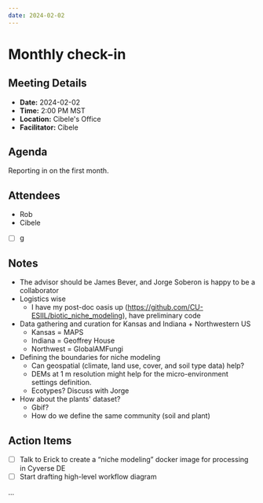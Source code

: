 ```yaml
---
date: 2024-02-02
---
```


# Monthly check-in

## Meeting Details
- **Date:** 2024-02-02
- **Time:** 2:00 PM MST
- **Location:** Cibele's Office
- **Facilitator:** Cibele

## Agenda
Reporting in on the first month.

<!-- more -->

## Attendees
- Rob
- Cibele
- [ ] g

## Notes
- The advisor should be James Bever, and Jorge Soberon is happy to be a collaborator
- Logistics wise
	- I have my post-doc oasis up (https://github.com/CU-ESIIL/biotic_niche_modeling), have preliminary code
- Data gathering and curation for Kansas and Indiana + Northwestern US
	- Kansas = MAPS
	- Indiana = Geoffrey House
	- Northwest = GlobalAMFungi
- Defining the boundaries for niche modeling
	- Can geospatial (climate, land use, cover, and soil type data) help?
	- DEMs at 1 m resolution might help for the micro-environment settings definition.
	- Ecotypes? Discuss with Jorge
- How about the plants' dataset?
	- Gbif?
	- How do we define the same community (soil and plant)



## Action Items
- [ ] Talk to Erick to create a “niche modeling” docker image for processing in Cyverse DE 
- [ ] Start drafting high-level workflow diagram

...

[^1]: My reference.